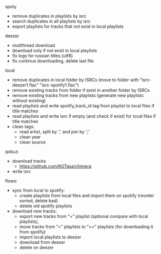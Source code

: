 spoty
- remove duplicates in playlists by isrc
- search duplicates in all playlists by isrc
- export playlists for tracks that not exist in local playlists

deezer
- mutithread download
- download only if not exsit in local playlists
- fix logs for russian titles (utf8)
- fix continue downloading, delete last file

local
- remove duplicates in local folder by ISRCs (move to folder with "isrc-deezer1.flac" "isrc-spotify1.flac")
- remove existing tracks from folder if exist in another folder by ISRCs
- remove existing tracks from new playlists (generate new playlists without existing)
- read playlists and write spotify_track_id tag from playlist to local files if title matches
- read playlists and write isrc if empty (and check if exist) for local files if title matches
- clean tags:
  - read artist, split by ',' and join by ';'
  - clean year
  - clean source

qobuz:
- download tracks
  - https://github.com/KGTasa/chimera
- write isrc

flows:
- sync from local to spotify:
  - create playlists from local files and import them on spotify (reorder sorted, delete bad)
  - delete old spotify playlists
- download new tracks:
  - export new tracks from "=" playlist (optional compare with local playlists),
  - move tracks from "=" playlists to "==" playlists (for downloading it from spotify)
  - import local playlists to deezer
  - download from deezer
  - delete on deezer
